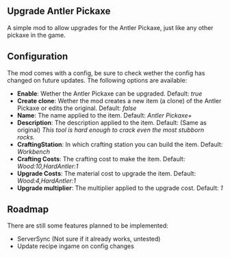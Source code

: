 ## Upgrade Antler Pickaxe

A simple mod to allow upgrades for the Antler Pickaxe, just like any other pickaxe in the game.

## Configuration
The mod comes with a config, be sure to check wether the config has changed on future updates. The following options are available:
 - **Enable**: Wether the Antler Pickaxe can be upgraded. Default: *true*
 - **Create clone**: Wether the mod creates a new item (a clone) of the Antler Pickaxe or edits the original. Default: *false*
 - **Name**: The name applied to the item. Default: *Antler Pickaxe+*
 - **Description**: The description applied to the item. Default: (Same as original) *This tool is hard enough to crack even the most stubborn rocks.*
 - **CraftingStation**: In which crafting station you can build the item. Default: *Workbench*
 - **Crafting Costs**: The crafting cost to make the item. Default: *Wood:10,HardAntler:1*
 - **Upgrade Costs**: The material cost to upgrade the item. Default: *Wood:4,HardAntler:1*
 - **Upgrade multiplier**: The multiplier applied to the upgrade cost. Default: *1*

 ## Roadmap
 There are still some features planned to be implemented:

  - ServerSync (Not sure if it already works, untested)
  - Update recipe ingame on config changes